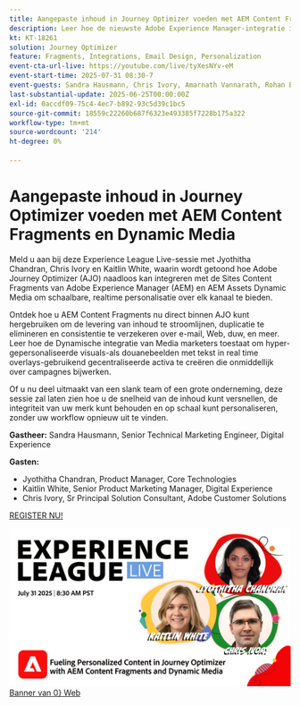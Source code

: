 ```yaml
---
title: Aangepaste inhoud in Journey Optimizer voeden met AEM Content Fragments en Dynamic Media
description: Leer hoe de nieuwste Adobe Experience Manager-integratie in Adobe Journey Optimizer ertoe kan bijdragen dat de levering van inhoud efficiënter en effectiever wordt
kt: KT-18261
solution: Journey Optimizer
feature: Fragments, Integrations, Email Design, Personalization
event-cta-url-live: https://youtube.com/live/tyXesNYv-eM
event-start-time: 2025-07-31 08:30-7
event-guests: Sandra Hausmann, Chris Ivory, Amarnath Vannarath, Rohan Bhatt
last-substantial-update: 2025-06-25T00:00:00Z
exl-id: 0accdf09-75c4-4ec7-b892-93c5d39c1bc5
source-git-commit: 18559c22260b687f6323e493385f7228b175a322
workflow-type: tm+mt
source-wordcount: '214'
ht-degree: 0%

---
```


# Aangepaste inhoud in Journey Optimizer voeden met AEM Content Fragments en Dynamic Media

Meld u aan bij deze Experience League Live-sessie met Jyothitha Chandran, Chris Ivory en Kaitlin White, waarin wordt getoond hoe Adobe Journey Optimizer (AJO) naadloos kan integreren met de Sites Content Fragments van Adobe Experience Manager (AEM) en AEM Assets Dynamic Media om schaalbare, realtime personalisatie over elk kanaal te bieden.

Ontdek hoe u AEM Content Fragments nu direct binnen AJO kunt hergebruiken om de levering van inhoud te stroomlijnen, duplicatie te elimineren en consistentie te verzekeren over e-mail, Web, duw, en meer. Leer hoe de Dynamische integratie van Media marketers toestaat om hyper-gepersonaliseerde visuals-als douanebeelden met tekst in real time overlays-gebruikend gecentraliseerde activa te creëren die onmiddellijk over campagnes bijwerken.

Of u nu deel uitmaakt van een slank team of een grote onderneming, deze sessie zal laten zien hoe u de snelheid van de inhoud kunt versnellen, de integriteit van uw merk kunt behouden en op schaal kunt personaliseren, zonder uw workflow opnieuw uit te vinden.

**Gastheer:**
Sandra Hausmann, Senior Technical Marketing Engineer, Digital Experience

**Gasten:**

* Jyothitha Chandran, Product Manager, Core Technologies
* Kaitlin White, Senior Product Marketing Manager, Digital Experience
* Chris Ivory, Sr Principal Solution Consultant, Adobe Customer Solutions

[ REGISTER NU!](https://engage.adobe.com/ExpLeagueLive-250731.html?sdid=QLD1P2NL&mv=other)


[![ ](/help/experience-league-live/episodes/assets/WebBanner-31July2025.png) Banner van 0&rbrace; Web](https://www.youtube.com/live/VUysRFpD40Q)
